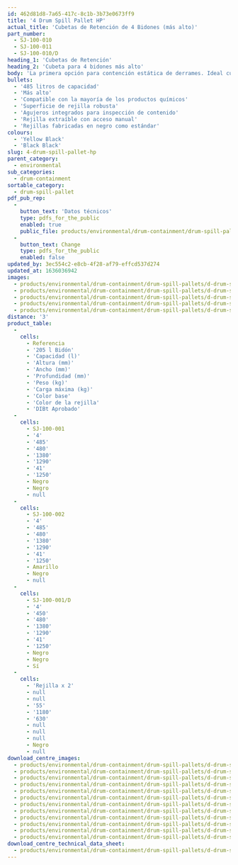 ```yaml
---
id: 462d81d8-7a65-417c-8c1b-3b73e0673ff9
title: '4 Drum Spill Pallet HP'
actual_title: 'Cubetas de Retención de 4 Bidones (más alto)'
part_number:
  - SJ-100-010
  - SJ-100-011
  - SJ-100-010/D
heading_1: 'Cubetas de Retención'
heading_2: 'Cubeta para 4 bidones más alto'
body: 'La primera opción para contención estática de derrames. Ideal cuando se trabaja con cubetos que contienen líquidos y productos químicos peligrosos.'
bullets:
  - '485 litros de capacidad'
  - 'Más alto'
  - 'Compatible con la mayoría de los productos químicos'
  - 'Superficie de rejilla robusta'
  - 'Agujeros integrados para inspección de contenido'
  - 'Rejilla extraíble con acceso manual'
  - 'Rejillas fabricadas en negro como estándar'
colours:
  - 'Yellow Black'
  - 'Black Black'
slug: 4-drum-spill-pallet-hp
parent_category:
  - environmental
sub_categories:
  - drum-containment
sortable_category:
  - drum-spill-pallet
pdf_pub_rep:
  -
    button_text: 'Datos técnicos'
    type: pdfs_for_the_public
    enabled: true
    public_file: products/environmental/drum-containment/drum-spill-pallets/d-drum-spill-pallet-hp/pdf-lr/EV-Spill-Pallet-(4-Drum-485-l)-TD_ES.pdf
  -
    button_text: Change
    type: pdfs_for_the_public
    enabled: false
updated_by: 3ec554c2-e8cb-4f28-af79-effcd537d274
updated_at: 1636036942
images:
  - products/environmental/drum-containment/drum-spill-pallets/d-drum-spill-pallet-hp/images-lr/SJ-100-010_02.jpg
  - products/environmental/drum-containment/drum-spill-pallets/d-drum-spill-pallet-hp/images-lr/SJ-100-011_03.jpg
  - products/environmental/drum-containment/drum-spill-pallets/d-drum-spill-pallet-hp/images-lr/SJ-100-011_01.jpg
  - products/environmental/drum-containment/drum-spill-pallets/d-drum-spill-pallet-hp/images-lr/SJ-100-011_02.jpg
  - products/environmental/drum-containment/drum-spill-pallets/d-drum-spill-pallet-hp/images-lr/SJ-100-010_01.jpg
distance: '3'
product_table:
  -
    cells:
      - Referencia
      - '205 l Bidón'
      - 'Capacidad (l)'
      - 'Altura (mm)'
      - 'Ancho (mm)'
      - 'Profundidad (mm)'
      - 'Peso (kg)'
      - 'Carga máxima (kg)'
      - 'Color base'
      - 'Color de la rejilla'
      - 'DIBt Aprobado'
  -
    cells:
      - SJ-100-001
      - '4'
      - '485'
      - '480'
      - '1380'
      - '1290'
      - '41'
      - '1250'
      - Negro
      - Negro
      - null
  -
    cells:
      - SJ-100-002
      - '4'
      - '485'
      - '480'
      - '1380'
      - '1290'
      - '41'
      - '1250'
      - Amarillo
      - Negro
      - null
  -
    cells:
      - SJ-100-001/D
      - '4'
      - '450'
      - '480'
      - '1380'
      - '1290'
      - '41'
      - '1250'
      - Negro
      - Negro
      - Sí
  -
    cells:
      - 'Rejilla x 2'
      - null
      - null
      - '55'
      - '1180'
      - '630'
      - null
      - null
      - null
      - Negro
      - null
download_centre_images:
  - products/environmental/drum-containment/drum-spill-pallets/d-drum-spill-pallet-hp/images-hr/SJ-100-011_01.jpg
  - products/environmental/drum-containment/drum-spill-pallets/d-drum-spill-pallet-hp/images-hr/SJ-100-011_02.jpg
  - products/environmental/drum-containment/drum-spill-pallets/d-drum-spill-pallet-hp/images-hr/SJ-100-011_03.jpg
  - products/environmental/drum-containment/drum-spill-pallets/d-drum-spill-pallet-hp/images-hr/SJ-100-011_04.jpg
  - products/environmental/drum-containment/drum-spill-pallets/d-drum-spill-pallet-hp/images-hr/SJ-100-011_05.jpg
  - products/environmental/drum-containment/drum-spill-pallets/d-drum-spill-pallet-hp/images-hr/SJ-100-011_06.jpg
  - products/environmental/drum-containment/drum-spill-pallets/d-drum-spill-pallet-hp/images-hr/SJ-100-010_01.jpg
  - products/environmental/drum-containment/drum-spill-pallets/d-drum-spill-pallet-hp/images-hr/SJ-100-010_02.jpg
  - products/environmental/drum-containment/drum-spill-pallets/d-drum-spill-pallet-hp/images-hr/SJ-100-010_03.jpg
  - products/environmental/drum-containment/drum-spill-pallets/d-drum-spill-pallet-hp/images-hr/SJ-100-010_04.jpg
  - products/environmental/drum-containment/drum-spill-pallets/d-drum-spill-pallet-hp/images-hr/SJ-100-010_05.jpg
  - products/environmental/drum-containment/drum-spill-pallets/d-drum-spill-pallet-hp/images-hr/SJ-100-010_06.jpg
download_centre_technical_data_sheet:
  - products/environmental/drum-containment/drum-spill-pallets/d-drum-spill-pallet-hp/pdf-hr/EV-Spill-Pallet-(4-Drum-485-l)-TD_ES.pdf
---
```

